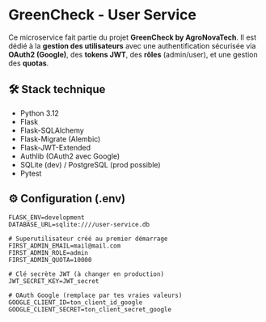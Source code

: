 # GreenCheck - User Service

Ce microservice fait partie du projet **GreenCheck by AgroNovaTech**. Il est dédié à la **gestion des utilisateurs** avec une authentification sécurisée via **OAuth2 (Google)**, des **tokens JWT**, des **rôles** (admin/user), et une gestion des **quotas**.

## 🛠 Stack technique

- Python 3.12
- Flask
- Flask-SQLAlchemy
- Flask-Migrate (Alembic)
- Flask-JWT-Extended
- Authlib (OAuth2 avec Google)
- SQLite (dev) / PostgreSQL (prod possible)
- Pytest

## ⚙️ Configuration (.env)

```dotenv
FLASK_ENV=development
DATABASE_URL=sqlite:////user-service.db

# Superutilisateur créé au premier démarrage
FIRST_ADMIN_EMAIL=mail@mail.com
FIRST_ADMIN_ROLE=admin
FIRST_ADMIN_QUOTA=10000

# Clé secrète JWT (à changer en production)
JWT_SECRET_KEY=JWT_secret

# OAuth Google (remplace par tes vraies valeurs)
GOOGLE_CLIENT_ID=ton_client_id_google
GOOGLE_CLIENT_SECRET=ton_client_secret_google
